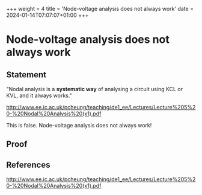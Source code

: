 +++
weight = 4
title = 'Node-voltage analysis does not always work'
date = 2024-01-14T07:07:07+01:00
+++

# Node-voltage analysis does not always work

## Statement

"Nodal analysis is a **systematic way** of analysing a circuit using KCL or KVL, and it always works."

http://www.ee.ic.ac.uk/pcheung/teaching/de1_ee/Lectures/Lecture%205%20-%20Nodal%20Analysis%20(x1).pdf

This is false. Node-voltage analysis does not always work!

## Proof

## References

http://www.ee.ic.ac.uk/pcheung/teaching/de1_ee/Lectures/Lecture%205%20-%20Nodal%20Analysis%20(x1).pdf